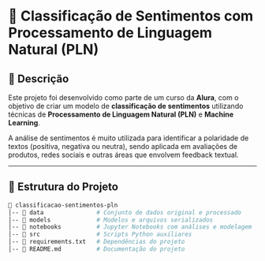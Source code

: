 # 📝 Classificação de Sentimentos com Processamento de Linguagem Natural (PLN)

## 📄 Descrição

Este projeto foi desenvolvido como parte de um curso da **Alura**, com o objetivo de criar um modelo de **classificação de sentimentos** utilizando técnicas de **Processamento de Linguagem Natural (PLN)** e **Machine Learning**.  

A análise de sentimentos é muito utilizada para identificar a polaridade de textos (positiva, negativa ou neutra), sendo aplicada em avaliações de produtos, redes sociais e outras áreas que envolvem feedback textual.

---

## 📂 Estrutura do Projeto

```bash
📂 classificacao-sentimentos-pln
│-- 📂 data               # Conjunto de dados original e processado
│-- 📂 models             # Modelos e arquivos serializados
│-- 📂 notebooks          # Jupyter Notebooks com análises e modelagem
│-- 📂 src                # Scripts Python auxiliares
│-- 📄 requirements.txt   # Dependências do projeto
│-- 📄 README.md          # Documentação do projeto
